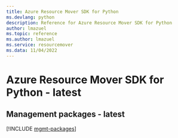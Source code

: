 ```yaml
---
title: Azure Resource Mover SDK for Python
ms.devlang: python
description: Reference for Azure Resource Mover SDK for Python
author: lmazuel
ms.topic: reference
ms.author: lmazuel
ms.service: resourcemover
ms.data: 11/04/2022
---
```

# Azure Resource Mover SDK for Python - latest

## Management packages - latest
[!INCLUDE [mgmt-packages](resource-mover-mgmt-index.md)]